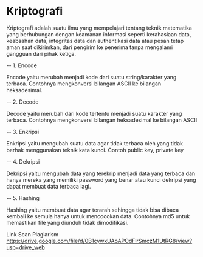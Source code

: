 # Kriptografi



Kriptografi adalah suatu ilmu yang mempelajari tentang teknik matematika yang berhubungan dengan keamanan informasi seperti kerahasiaan data, keabsahan data, integritas data dan authentikasi data atau pesan tetap aman saat dikirimkan, dari pengirim ke penerima tanpa mengalami gangguan dari pihak ketiga.

-- 1. Encode

Encode yaitu merubah menjadi kode dari suatu string/karakter yang terbaca. Contohnya mengkonversi bilangan ASCII ke bilangan heksadesimal.

-- 2. Decode

Decode yaitu merubah dari kode tertentu menjadi suatu karakter yang terbaca. Contohnya mengkonversi bilangan heksadesimal ke bilangan ASCII

-- 3. Enkripsi

Enkripsi yaitu mengubah suatu data agar tidak terbaca oleh yang tidak berhak menggunakan teknik kata kunci. Contoh public key, private key

-- 4. Dekripsi

Dekripsi yaitu mengubah data yang terekrip menjadi data yang terbaca dan hanya mereka yang memiliki password yang benar atau kunci dekripsi yang dapat membuat data terbaca lagi.

-- 5. Hashing

Hashing yaitu membuat data agar terarah sehingga tidak bisa dibaca kembali ke semula hanya untuk mencocokan data. Contohnya md5 untuk memastikan file yang diunduh tidak dimodifikasi.


Link Scan Plagiarism
https://drive.google.com/file/d/0B1cywxUAoAPOdFlrSmczM1UtRG8/view?usp=drive_web